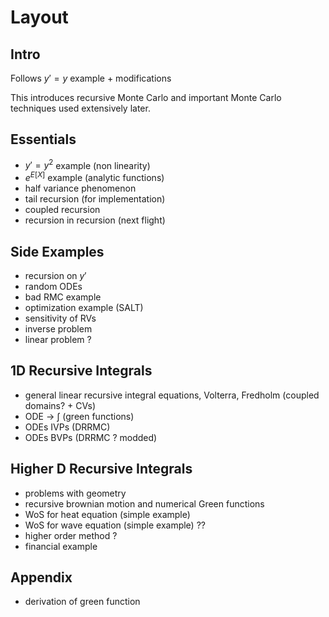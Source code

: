 # Layout

## Intro

Follows $y'=y$ example + modifications

This introduces recursive Monte Carlo and important Monte Carlo techniques used extensively later.

## Essentials

- $y'=y^{2}$ example (non linearity)
- $e^{E[X]}$ example (analytic functions)
- half variance phenomenon
- tail recursion (for implementation)
- coupled recursion
- recursion in recursion (next flight)

## Side Examples

- recursion on $y'$
- random ODEs
- bad RMC example
- optimization example (SALT)
- sensitivity of RVs
- inverse problem
- linear problem ?

## 1D Recursive Integrals

- general linear recursive integral equations, Volterra, Fredholm (coupled domains? + CVs)
- ODE -> $\int$ (green functions)
- ODEs IVPs (DRRMC)
- ODEs BVPs (DRRMC ? modded)

## Higher D Recursive Integrals

- problems with geometry
- recursive brownian motion and numerical Green functions
- WoS for heat equation (simple example)
- WoS for wave equation (simple example) ??
- higher order method ?
- financial example

## Appendix

- derivation of green function

